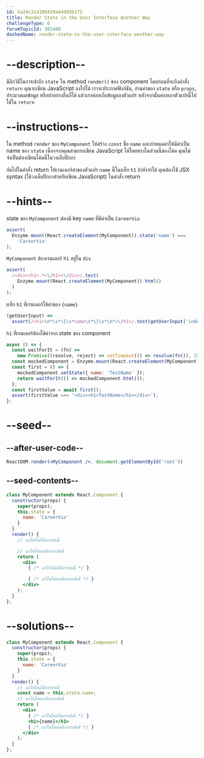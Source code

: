 ```yaml
---
id: 5a24c314108439a4d4036172
title: Render State in the User Interface Another Way
challengeType: 6
forumTopicId: 301408
dashedName: render-state-in-the-user-interface-another-way
---
```


# --description--

มีอีกวิธีในการเข้าถึง `state` ใน method `render()` ของ component 
โดยก่อนที่จะถึงคำสั่ง `return` คุณจะเขียน JavaScript ลงไปได้
เราจะประกาศฟังก์ชัน, อ่านค่าของ `state` หรือ `props`, ประมวลผลข้อมูล หรือทำอย่างอื่นก็ได้ 
แล้วเราค่อยเก็บข้อมูลลงตัวแปร หลังจากนั้นค่อยเอาตัวแปรนี้ไปใช้ใน `return`

# --instructions--

ใน method `render` ของ `MyComponent` ให้สร้าง `const` ชื่อ `name` และกำหนดค่าให้มีค่าเป็น name ของ `state`
เนื่องจากคุณสามารถเขียน JavaScript ได้โดยตรงในส่วนนี้ของโค้ด คุณไม่จำเป็นต้องเขียนโค้ดนี้ในวงเล็บปีกกา

ถัดไปในคำสั่ง return ให้เรนเดอร์ค่าของตัวแปร `name` นี้ในแท็ก `h1`
ถ้ายังจำได้ คุณต้องใช้ JSX syntax (ใช้วงเล็บปีกกาสำหรับเขียน JavaScript) ในคำสั่ง return

# --hints--

state ของ `MyComponent` ต้องมี key `name` ที่มีค่าเป็น `CareerVio`

```js
assert(
  Enzyme.mount(React.createElement(MyComponent)).state('name') ===
    'CareerVio'
);
```

`MyComponent` ต้องเรนเดอร์ `h1` อยู่ใน `div`

```js
assert(
  /<div><h1>.*<\/h1><\/div>/.test(
    Enzyme.mount(React.createElement(MyComponent)).html()
  )
);
```

แท็ก `h1` ที่เรนเดอร์ใช้ค่าของ `{name}`

```js
(getUserInput) =>
  assert(/<h1>\n*\s*\{\s*name\s*\}\s*\n*<\/h1>/.test(getUserInput('index')));
```

`h1` ที่เรนเดอร์ต้องใช้ค่าจาก state ของ component

```js
async () => {
  const waitForIt = (fn) =>
    new Promise((resolve, reject) => setTimeout(() => resolve(fn()), 250));
  const mockedComponent = Enzyme.mount(React.createElement(MyComponent));
  const first = () => {
    mockedComponent.setState({ name: 'TestName' });
    return waitForIt(() => mockedComponent.html());
  };
  const firstValue = await first();
  assert(firstValue === '<div><h1>TestName</h1></div>');
};
```

# --seed--

## --after-user-code--

```jsx
ReactDOM.render(<MyComponent />, document.getElementById('root'))
```

## --seed-contents--

```jsx
class MyComponent extends React.Component {
  constructor(props) {
    super(props);
    this.state = {
      name: 'CareerVio'
    }
  }
  render() {
    // แก้ไขโค้ดใต้บรรทัดนี้

    // แก้ไขโค้ดเหนือบรรทัดนี้
    return (
      <div>
        { /* แก้ไขโค้ดใต้บรรทัดนี้ */ }

        { /* แก้ไขโค้ดเหนือบรรทัดนี้ */ }
      </div>
    );
  }
};
```

# --solutions--

```jsx
class MyComponent extends React.Component {
  constructor(props) {
    super(props);
    this.state = {
      name: 'CareerVio'
    }
  }
  render() {
    // แก้ไขโค้ดใต้บรรทัดนี้
    const name = this.state.name;
    // แก้ไขโค้ดเหนือบรรทัดนี้
    return (
      <div>
        { /* แก้ไขโค้ดใต้บรรทัดนี้ */ }
        <h1>{name}</h1>
        { /* แก้ไขโค้ดเหนือบรรทัดนี้ */ }
      </div>
    );
  }
};
```
